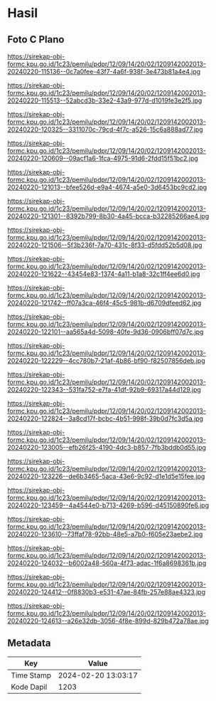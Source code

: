 # Hasil

## Foto C Plano

https://sirekap-obj-formc.kpu.go.id/1c23/pemilu/pdpr/12/09/14/20/02/1209142002013-20240220-115136--0c7a0fee-43f7-4a6f-938f-3e473b81a4e4.jpg

https://sirekap-obj-formc.kpu.go.id/1c23/pemilu/pdpr/12/09/14/20/02/1209142002013-20240220-115513--52abcd3b-33e2-43a9-977d-d1019fe3e2f5.jpg

https://sirekap-obj-formc.kpu.go.id/1c23/pemilu/pdpr/12/09/14/20/02/1209142002013-20240220-120325--3311070c-79cd-4f7c-a526-15c6a888ad77.jpg

https://sirekap-obj-formc.kpu.go.id/1c23/pemilu/pdpr/12/09/14/20/02/1209142002013-20240220-120609--09acf1a6-1fca-4975-91d6-2fdd15f51bc2.jpg

https://sirekap-obj-formc.kpu.go.id/1c23/pemilu/pdpr/12/09/14/20/02/1209142002013-20240220-121013--bfee526d-e9a4-4674-a5e0-3d6453bc9cd2.jpg

https://sirekap-obj-formc.kpu.go.id/1c23/pemilu/pdpr/12/09/14/20/02/1209142002013-20240220-121301--8392b799-8b30-4a45-bcca-b32285266ae4.jpg

https://sirekap-obj-formc.kpu.go.id/1c23/pemilu/pdpr/12/09/14/20/02/1209142002013-20240220-121506--5f3b236f-7a70-431c-8f33-d5fdd52b5d08.jpg

https://sirekap-obj-formc.kpu.go.id/1c23/pemilu/pdpr/12/09/14/20/02/1209142002013-20240220-121622--43454e83-1374-4a11-b1a8-32c1ff4ee6d0.jpg

https://sirekap-obj-formc.kpu.go.id/1c23/pemilu/pdpr/12/09/14/20/02/1209142002013-20240220-121742--ff07a3ca-46f4-45c5-981b-d6709dfeed62.jpg

https://sirekap-obj-formc.kpu.go.id/1c23/pemilu/pdpr/12/09/14/20/02/1209142002013-20240220-122101--aa565a4d-5098-40fe-9d36-0906bff07d7c.jpg

https://sirekap-obj-formc.kpu.go.id/1c23/pemilu/pdpr/12/09/14/20/02/1209142002013-20240220-122229--4cc780b7-21af-4b86-bf90-f82507856deb.jpg

https://sirekap-obj-formc.kpu.go.id/1c23/pemilu/pdpr/12/09/14/20/02/1209142002013-20240220-122343--531fa752-e7fa-41df-92b9-69317a44d129.jpg

https://sirekap-obj-formc.kpu.go.id/1c23/pemilu/pdpr/12/09/14/20/02/1209142002013-20240220-122824--3a8cd17f-bcbc-4b51-998f-39b0d7fc3d5a.jpg

https://sirekap-obj-formc.kpu.go.id/1c23/pemilu/pdpr/12/09/14/20/02/1209142002013-20240220-123005--efb26f25-4190-4dc3-b857-7fb3bddb0d55.jpg

https://sirekap-obj-formc.kpu.go.id/1c23/pemilu/pdpr/12/09/14/20/02/1209142002013-20240220-123226--de6b3465-5aca-43e6-9c92-d1e1d5e15fee.jpg

https://sirekap-obj-formc.kpu.go.id/1c23/pemilu/pdpr/12/09/14/20/02/1209142002013-20240220-123459--4a4544e0-b713-4269-b596-d45150890fe6.jpg

https://sirekap-obj-formc.kpu.go.id/1c23/pemilu/pdpr/12/09/14/20/02/1209142002013-20240220-123610--73ffaf78-92bb-48e5-a7b0-f605e23aebe2.jpg

https://sirekap-obj-formc.kpu.go.id/1c23/pemilu/pdpr/12/09/14/20/02/1209142002013-20240220-124032--b6002a48-560a-4f73-adac-1f6a8698361b.jpg

https://sirekap-obj-formc.kpu.go.id/1c23/pemilu/pdpr/12/09/14/20/02/1209142002013-20240220-124412--0f8830b3-e531-47ae-84fb-257e88ae4323.jpg

https://sirekap-obj-formc.kpu.go.id/1c23/pemilu/pdpr/12/09/14/20/02/1209142002013-20240220-124613--a26e32db-3056-4f8e-899d-829b472a78ae.jpg


## Metadata

| Key        | Value               |
| ---------- | ------------------- |
| Time Stamp | 2024-02-20 13:03:17 |
| Kode Dapil | 1203                |



